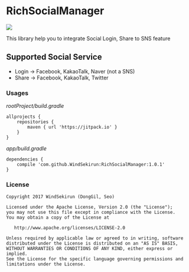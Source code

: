 # RichSocialManager
[![](https://jitpack.io/v/WindSekirun/RichSocialManager.svg)](https://jitpack.io/#WindSekirun/RichSocialManager)

This library help you to integrate Social Login, Share to SNS feature

## Supported Social Service

* Login -> Facebook, KakaoTalk, Naver (not a SNS)
* Share -> Facebook, KakaoTalk, Twitter


### Usages

*rootProject/build.gradle*
```	
allprojects {
    repositories {
	    maven { url 'https://jitpack.io' }
    }
}
```

*app/build.gradle*
```
dependencies {
    compile 'com.github.WindSekirun:RichSocialManager:1.0.1'
}
```


### License 
```
Copyright 2017 WindSekirun (DongGil, Seo)

Licensed under the Apache License, Version 2.0 (the "License");
you may not use this file except in compliance with the License.
You may obtain a copy of the License at

   http://www.apache.org/licenses/LICENSE-2.0

Unless required by applicable law or agreed to in writing, software
distributed under the License is distributed on an "AS IS" BASIS,
WITHOUT WARRANTIES OR CONDITIONS OF ANY KIND, either express or implied.
See the License for the specific language governing permissions and
limitations under the License.
```
